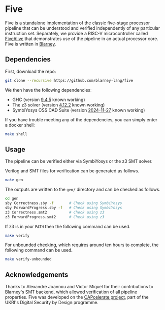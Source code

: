 # Five

Five is a standalone implementation of the classic five-stage
processor pipeline that can be understood and verified independently
of any particular instruction set. Separately, we provide a RISC-V
microcontroller called
[FiveAlive](https://github.com/blarney-lang/five-alive) that
demonstrates use of the pipeline in an actual processor core.  Five is
written in [Blarney](https://github.com/blarney-lang/blarney). 

## Dependencies

First, download the repo:

```sh
git clone --recursive https://github.com/blarney-lang/five
```

We then have the following dependencies:

  * GHC (version [9.4.5](https://www.haskell.org/ghcup/) known working)
  * The z3 solver (version [4.12.2](https://github.com/Z3Prover/z3/releases/download/z3-4.12.2/z3-4.12.2-x64-glibc-2.31.zip) known working)
  * SymbiYosys OSS CAD Suite (version [2024-11-27](https://github.com/YosysHQ/oss-cad-suite-build/releases/download/2024-11-27/oss-cad-suite-linux-x64-20241127.tgz) known working)

If you have trouble meeting any of the dependencies, you can simply
enter a docker shell:

```sh
make shell
```

## Usage

The pipeline can be verified either via SymbiYosys or the z3 SMT solver.

Verilog and SMT files for verification can be generated as follows.

```sh
make gen
```

The outputs are written to the `gen/` directory and can be checked as follows.

```sh
cd gen
sby Correctness.sby -f       # Check using SymbiYosys
sby ForwardProgress.sby -f   # Check using SymbiYosys
z3 Correctness.smt2          # Check using z3
z3 ForwardProgress.smt2      # Check using z3
```

If z3 is in your `PATH` then the following command can be used.

```sh
make verify
```

For unbounded checking, which requires around ten hours to complete, the following command can be used.

```sh
make verify-unbounded
```

## Acknowledgements

Thanks to Alexandre Joannou and Victor Miquel for their contributions to Blarney's SMT backend, which allowed verification of all pipeline properties.
Five was developed on the [CAPcelerate
project](https://gow.epsrc.ukri.org/NGBOViewGrant.aspx?GrantRef=EP/V000381/1),
part of the UKRI's Digital Security by Design programme.
